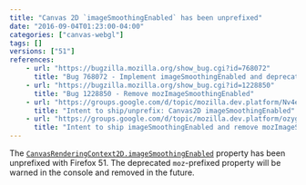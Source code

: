 ```yaml
---
title: "Canvas 2D `imageSmoothingEnabled` has been unprefixed"
date: "2016-09-04T01:23:00-04:00"
categories: ["canvas-webgl"]
tags: []
versions: ["51"]
references:
    - url: "https://bugzilla.mozilla.org/show_bug.cgi?id=768072"
      title: "Bug 768072 - Implement imageSmoothingEnabled and deprecate mozImageSmoothingEnabled"
    - url: "https://bugzilla.mozilla.org/show_bug.cgi?id=1228850"
      title: "Bug 1228850 - Remove mozImageSmoothingEnabled"
    - url: "https://groups.google.com/d/topic/mozilla.dev.platform/Nv4efVxrhCo/discussion"
      title: "Intent to ship/unprefix: Canvas2D imageSmoothingEnabled"
    - url: "https://groups.google.com/d/topic/mozilla.dev.platform/ozygu09pg_o/discussion"
      title: "Intent to ship imageSmoothingEnabled and remove mozImageSmoothingEnabled."
---
```

The [`CanvasRenderingContext2D.imageSmoothingEnabled`](https://developer.mozilla.org/en-US/docs/Web/API/CanvasRenderingContext2D/imageSmoothingEnabled) property has been unprefixed with Firefox 51. The deprecated `moz`-prefixed property will be warned in the console and removed in the future.
